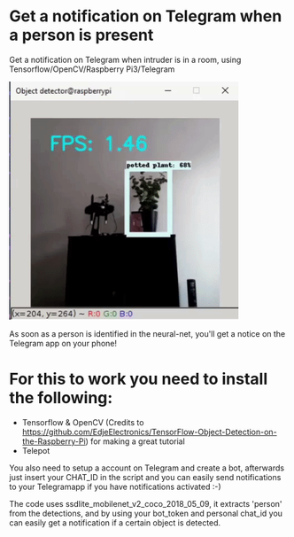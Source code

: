 # Get a notification on Telegram when a person is present
Get a notification on Telegram when intruder is in a room, using Tensorflow/OpenCV/Raspberry Pi3/Telegram

![](telegramtensor.gif)

As soon as a person is identified in the neural-net, you'll get a notice on the Telegram app on your phone!


# For this to work you need to install the following:
- Tensorflow & OpenCV (Credits to https://github.com/EdjeElectronics/TensorFlow-Object-Detection-on-the-Raspberry-Pi) for making a great tutorial
- Telepot

You also need to setup a account on Telegram and create a bot, afterwards just insert your CHAT_ID in the script and you can easily send notifications to your Telegramapp if you have notifications activated :-)

The code uses ssdlite_mobilenet_v2_coco_2018_05_09, it extracts 'person' from the detections, and by using your bot_token and personal chat_id you can easily get a notification if a certain object is detected.

